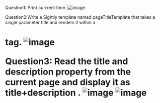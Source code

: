 Question1: Print currrent time.
![image](https://github.com/user-attachments/assets/cddeb707-a6e8-4d33-9f23-5dd4274fd983)

Question2:Write a Sightly template named pageTitleTemplate that takes a single parameter title 
          and renders it within a <h1> tag.
![image](https://github.com/user-attachments/assets/c6ac617a-7a75-46f0-84d1-ec623b9a56aa)

Question3: Read the title and description property from the current page and display it as title+description .
![image](https://github.com/user-attachments/assets/407dbae6-d967-4df8-85eb-01c4f796beff)
![image](https://github.com/user-attachments/assets/c30e0caf-8e48-4a08-9d28-5f5e54bfee86)





